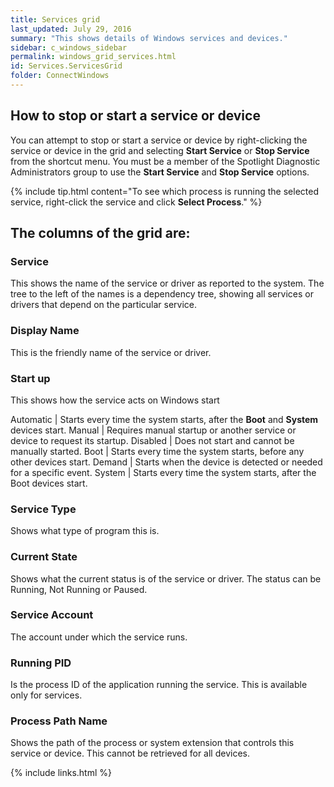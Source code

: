 ```yaml
---
title: Services grid
last_updated: July 29, 2016
summary: "This shows details of Windows services and devices."
sidebar: c_windows_sidebar
permalink: windows_grid_services.html
id: Services.ServicesGrid
folder: ConnectWindows
---
```


## How to stop or start a service or device

You can attempt to stop or start a service or device by right-clicking the service or device in the grid and selecting **Start Service** or **Stop Service** from the shortcut menu. You must be a member of the Spotlight Diagnostic Administrators group to use the **Start Service** and **Stop Service** options.

{% include tip.html content="To see which process is running the selected service, right-click the service and click **Select Process**." %}

## The columns of the grid are:

### Service

This shows the name of the service or driver as reported to the system. The tree to the left of the names is a dependency tree, showing all services or drivers that depend on the particular service.

### Display Name

This is the friendly name of the service or driver.

### Start up

This shows how the service acts on Windows start

Automatic | Starts every time the system starts, after the **Boot** and **System** devices start.
Manual | Requires manual startup or another service or device to request its startup.
Disabled | Does not start and cannot be manually started.
Boot | Starts every time the system starts, before any other devices start.
Demand | Starts when the device is detected or needed for a specific event.
System | Starts every time the system starts, after the Boot devices start.

### Service Type

Shows what type of program this is.

### Current State

Shows what the current status is of the service or driver. The status can be Running, Not Running or Paused.

### Service Account

The account under which the service runs.

### Running PID

Is the process ID of the application running the service. This is available only for services.

### Process Path Name

Shows the path of the process or system extension that controls this service or device. This cannot be retrieved for all devices.

{% include links.html %}
